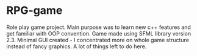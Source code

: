 # RPG-game

Role play game project. Main purpose was to learn new c++ features and get familiar with OOP convention. 
Game made using SFML library version 2.3. 
Minimal GUI created - I concentrated more on whole game structure instead of fancy graphics. 
A lot of things left to do here.  
